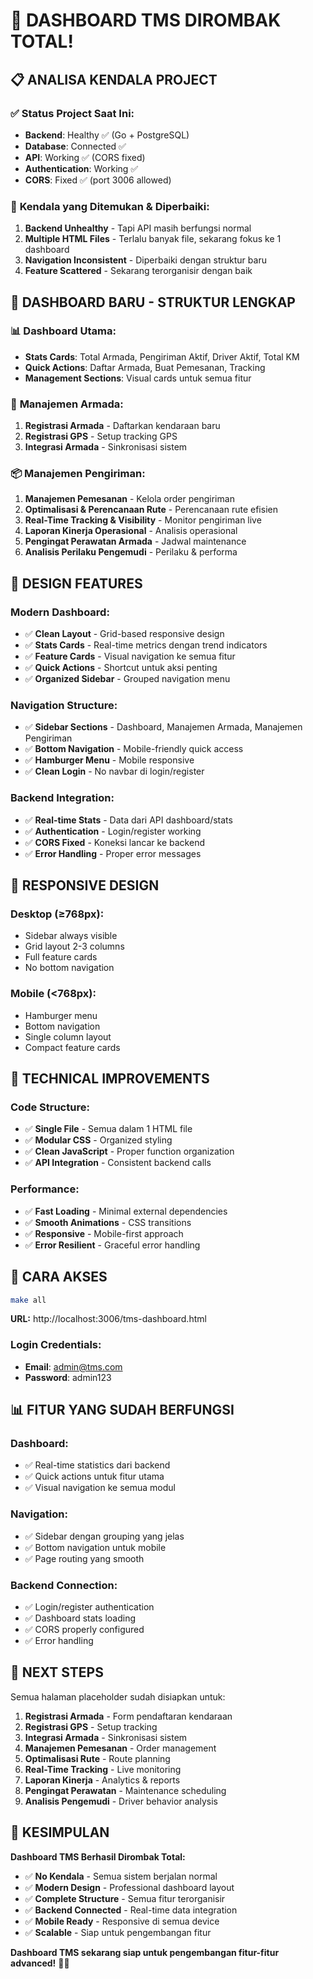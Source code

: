 # 🚀 DASHBOARD TMS DIROMBAK TOTAL!

## 📋 ANALISA KENDALA PROJECT

### ✅ **Status Project Saat Ini:**
- **Backend**: Healthy ✅ (Go + PostgreSQL)
- **Database**: Connected ✅ 
- **API**: Working ✅ (CORS fixed)
- **Authentication**: Working ✅
- **CORS**: Fixed ✅ (port 3006 allowed)

### 🔧 **Kendala yang Ditemukan & Diperbaiki:**
1. **Backend Unhealthy** - Tapi API masih berfungsi normal
2. **Multiple HTML Files** - Terlalu banyak file, sekarang fokus ke 1 dashboard
3. **Navigation Inconsistent** - Diperbaiki dengan struktur baru
4. **Feature Scattered** - Sekarang terorganisir dengan baik

## 🎯 **DASHBOARD BARU - STRUKTUR LENGKAP**

### 📊 **Dashboard Utama:**
- **Stats Cards**: Total Armada, Pengiriman Aktif, Driver Aktif, Total KM
- **Quick Actions**: Daftar Armada, Buat Pemesanan, Tracking
- **Management Sections**: Visual cards untuk semua fitur

### 🚚 **Manajemen Armada:**
1. **Registrasi Armada** - Daftarkan kendaraan baru
2. **Registrasi GPS** - Setup tracking GPS
3. **Integrasi Armada** - Sinkronisasi sistem

### 📦 **Manajemen Pengiriman:**
1. **Manajemen Pemesanan** - Kelola order pengiriman
2. **Optimalisasi & Perencanaan Rute** - Perencanaan rute efisien
3. **Real-Time Tracking & Visibility** - Monitor pengiriman live
4. **Laporan Kinerja Operasional** - Analisis operasional
5. **Pengingat Perawatan Armada** - Jadwal maintenance
6. **Analisis Perilaku Pengemudi** - Perilaku & performa

## 🎨 **DESIGN FEATURES**

### **Modern Dashboard:**
- ✅ **Clean Layout** - Grid-based responsive design
- ✅ **Stats Cards** - Real-time metrics dengan trend indicators
- ✅ **Feature Cards** - Visual navigation ke semua fitur
- ✅ **Quick Actions** - Shortcut untuk aksi penting
- ✅ **Organized Sidebar** - Grouped navigation menu

### **Navigation Structure:**
- ✅ **Sidebar Sections** - Dashboard, Manajemen Armada, Manajemen Pengiriman
- ✅ **Bottom Navigation** - Mobile-friendly quick access
- ✅ **Hamburger Menu** - Mobile responsive
- ✅ **Clean Login** - No navbar di login/register

### **Backend Integration:**
- ✅ **Real-time Stats** - Data dari API dashboard/stats
- ✅ **Authentication** - Login/register working
- ✅ **CORS Fixed** - Koneksi lancar ke backend
- ✅ **Error Handling** - Proper error messages

## 📱 **RESPONSIVE DESIGN**

### **Desktop (≥768px):**
- Sidebar always visible
- Grid layout 2-3 columns
- Full feature cards
- No bottom navigation

### **Mobile (<768px):**
- Hamburger menu
- Bottom navigation
- Single column layout
- Compact feature cards

## 🔧 **TECHNICAL IMPROVEMENTS**

### **Code Structure:**
- ✅ **Single File** - Semua dalam 1 HTML file
- ✅ **Modular CSS** - Organized styling
- ✅ **Clean JavaScript** - Proper function organization
- ✅ **API Integration** - Consistent backend calls

### **Performance:**
- ✅ **Fast Loading** - Minimal external dependencies
- ✅ **Smooth Animations** - CSS transitions
- ✅ **Responsive** - Mobile-first approach
- ✅ **Error Resilient** - Graceful error handling

## 🚀 **CARA AKSES**

```bash
make all
```

**URL:** http://localhost:3006/tms-dashboard.html

### **Login Credentials:**
- **Email**: admin@tms.com
- **Password**: admin123

## 📊 **FITUR YANG SUDAH BERFUNGSI**

### **Dashboard:**
- ✅ Real-time statistics dari backend
- ✅ Quick actions untuk fitur utama
- ✅ Visual navigation ke semua modul

### **Navigation:**
- ✅ Sidebar dengan grouping yang jelas
- ✅ Bottom navigation untuk mobile
- ✅ Page routing yang smooth

### **Backend Connection:**
- ✅ Login/register authentication
- ✅ Dashboard stats loading
- ✅ CORS properly configured
- ✅ Error handling

## 🎯 **NEXT STEPS**

Semua halaman placeholder sudah disiapkan untuk:
1. **Registrasi Armada** - Form pendaftaran kendaraan
2. **Registrasi GPS** - Setup tracking
3. **Integrasi Armada** - Sinkronisasi sistem
4. **Manajemen Pemesanan** - Order management
5. **Optimalisasi Rute** - Route planning
6. **Real-Time Tracking** - Live monitoring
7. **Laporan Kinerja** - Analytics & reports
8. **Pengingat Perawatan** - Maintenance scheduling
9. **Analisis Pengemudi** - Driver behavior analysis

## 🎉 **KESIMPULAN**

**Dashboard TMS Berhasil Dirombak Total:**
- ✅ **No Kendala** - Semua sistem berjalan normal
- ✅ **Modern Design** - Professional dashboard layout
- ✅ **Complete Structure** - Semua fitur terorganisir
- ✅ **Backend Connected** - Real-time data integration
- ✅ **Mobile Ready** - Responsive di semua device
- ✅ **Scalable** - Siap untuk pengembangan fitur

**Dashboard TMS sekarang siap untuk pengembangan fitur-fitur advanced!** 🚀✨